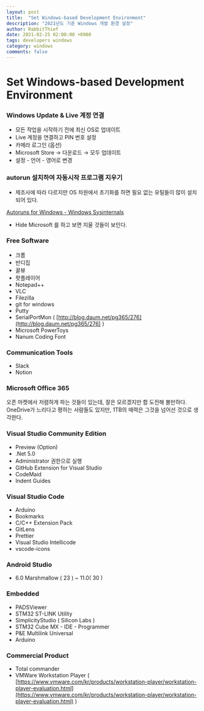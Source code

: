 ```yaml
---
layout: post
title:  "Set Windows-based Development Environment"
description: "2021년도 기준 Windows 개발 환경 설정"
author: RabbitThief
date: 2021-02-25 02:00:00 +0900
tags: developers windows
category: windows
comments: false
---	
```




# Set Windows-based Development Environment

### Windows Update & Live 계정 연결

- 모든 작업을 시작하기 전에 최신 OS로 업데이트
- Live 계정을 연결하고 PIN 번호 설정
- 카메라 로그인 (옵션)
- Microsoft Store → 다운로드 → 모두 업데이트
- 설정 - 언어 - 영어로 변경

### autorun 설치하여 자동시작 프로그램 지우기

- 제조사에 따라 다르지만  OS 차원에서 초기화를 하면 필요 없는 유틸들이 많이 설치되어 있다.

[Autoruns for Windows - Windows Sysinternals](https://docs.microsoft.com/en-us/sysinternals/downloads/autoruns)

- Hide Microsoft 를 하고 보면 지울 것들이 보인다.

### Free Software

- 크롬
- 반디집
- 꿀뷰
- 팟플레이어
- Notepad++
- VLC
- Filezilla
- git for windows
- Putty
- SerialPortMon ( [http://blog.daum.net/pg365/276](http://blog.daum.net/pg365/276) )
- Microsoft PowerToys
- Nanum Coding Font

### Communication Tools

- Slack
- Notion

### Microsoft Office 365

오픈 마켓에서 저렴하게 파는 것들이 있는데, 잘은 모르겠지만 함 도전해 볼만하다.  OneDrive가 느리다고 평하는 사람들도 있지만, 1TB의 매력은 그것을 넘어선 것으로 생각한다.

### Visual Studio Community Edition

- Preview (Option)
- .Net 5.0
- Administrator 권한으로 실행
- GitHub Extension for Visual Studio
- CodeMaid
- Indent Guides

### Visual Studio Code

- Arduino
- Bookmarks
- C/C++ Extension Pack
- GitLens
- Prettier
- Visual Studio Intellicode
- vscode-icons

### Android Studio

- 6.0 Marshmallow ( 23 ) ~ 11.0( 30 )

### Embedded

- PADSViewer
- STM32 ST-LINK Utility
- SimplicityStudio ( Silicon Labs )
- STM32 Cube MX - IDE - Programmer
- P&E Multilink Universal
- Arduino

### Commercial Product

- Total commander
- VMWare Workstation Player ( [https://www.vmware.com/kr/products/workstation-player/workstation-player-evaluation.html](https://www.vmware.com/kr/products/workstation-player/workstation-player-evaluation.html) )